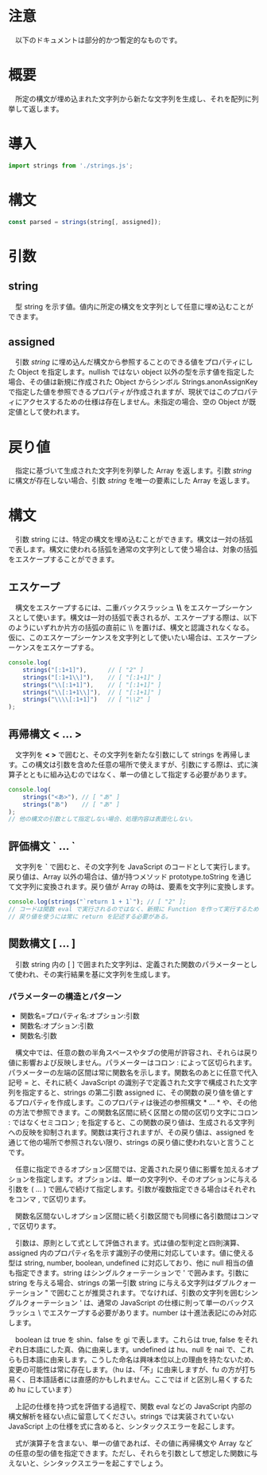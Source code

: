﻿# 注意
　以下のドキュメントは部分的かつ暫定的なものです。
# 概要
　所定の構文が埋め込まれた文字列から新たな文字列を生成し、それを配列に列挙して返します。
# 導入
```javascript
import strings from './strings.js';
```
# 構文
```javascript
const parsed = strings(string[, assigned]);
```
# 引数
## string
　型 string を示す値。値内に所定の構文を文字列として任意に埋め込むことができます。
## assigned
　引数 *string* に埋め込んだ構文から参照することのできる値をプロパティにした Object を指定します。nullish ではない object 以外の型を示す値を指定した場合、その値は新規に作成された Object からシンボル Strings.anonAssignKey で指定した値を参照できるプロパティが作成されますが、現状ではこのプロパティにアクセスするための仕様は存在しません。未指定の場合、空の Object が既定値として使われます。
# 戻り値
　指定に基づいて生成された文字列を列挙した Array を返します。引数 *string* に構文が存在しない場合、引数 *string* を唯一の要素にした Array を返します。
# 構文
　引数 string には、特定の構文を埋め込むことができます。構文は一対の括弧で表します。構文に使われる括弧を通常の文字列として使う場合は、対象の括弧をエスケープすることができます。
## エスケープ
　構文をエスケープするには、二重バックスラッシュ **\\\\** をエスケープシーケンスとして使います。構文は一対の括弧で表されるが、エスケープする際は、以下のようにいずれか片方の括弧の直前に \\\\ を置けば、構文と認識されなくなる。仮に、このエスケープシーケンスを文字列として使いたい場合は、エスケープシーケンスをエスケープする。
```javascript
console.log(
	strings("[:1+1]"),      // [ "2" ]
	strings("[:1+1\\]"),    // [ "[:1+1]" ]
	strings("\\[:1+1]"),    // [ "[:1+1]" ]
	strings("\\[:1+1\\]"),  // [ "[:1+1]" ]
	strings("\\\\[:1+1]")   // [ "\\2" ]
);
```
## 再帰構文 < ... >
　文字列を **< >** で囲むと、その文字列を新たな引数にして strings を再帰します。この構文は引数を含めた任意の場所で使えますが、引数にする際は、式に演算子とともに組み込むのではなく、単一の値として指定する必要があります。
```javascript
console.log(
	strings("<あ>"), // [ "あ" ]
	strings("あ")    // [ "あ" ]
);
// 他の構文の引数として指定しない場合、処理内容は表面化しない。
```
## 評価構文 \` ... \`
　文字列を **\`** で囲むと、その文字列を JavaScript のコードとして実行します。戻り値は、Array 以外の場合は、値が持つメソッド prototype.toString を通じて文字列に変換されます。戻り値が Array の時は、要素を文字列に変換します。
```javascript
console.log(strings("`return 1 + 1`"); // [ "2" ];
// コードは関数 eval で実行されるのではなく、新規に Function を作って実行するため、
// 戻り値を使うには常に return を記述する必要がある。
```
## 関数構文 [ ... ]
　引数 string 内の [ ] で囲まれた文字列は、定義された関数のパラメーターとして使われ、その実行結果を基に文字列を生成します。
### パラメーターの構造とパターン
+ 関数名=プロパティ名:オプション:引数
+ 関数名:オプション:引数
+ 関数名:引数

　構文中では、任意の数の半角スペースやタブの使用が許容され、それらは戻り値に影響および反映しません。パラメーターはコロン : によって区切られます。パラメーターの左端の区間は常に関数名を示します。関数名のあとに任意で代入記号 = と、それに続く JavaScript の識別子で定義された文字で構成された文字列を指定すると、strings の第二引数 assigned に、その関数の戻り値を値とするプロパティを作成します。このプロパティは後述の参照構文 * ... * や、その他の方法で参照できます。この関数名区間に続く区間との間の区切り文字にコロン : ではなくセミコロン ; を指定すると、この関数の戻り値は、生成される文字列への反映を抑制されます。関数は実行されますが、その戻り値は、assigned を通じて他の場所で参照されない限り、strings の戻り値に使われないと言うことです。

　任意に指定できるオプション区間では、定義された戻り値に影響を加えるオプションを指定します。オプションは、単一の文字列や、そのオプションに与える引数を ( ... ) で囲んで続けて指定します。引数が複数指定できる場合はそれぞれをコンマ , で区切ります。

　関数名区間ないしオプション区間に続く引数区間でも同様に各引数間はコンマ , で区切ります。

　引数は、原則として式として評価されます。式は値の型判定と四則演算、assigned 内のプロパティ名を示す識別子の使用に対応しています。値に使える型は string, number, boolean, undefined に対応しており、他に null 相当の値も指定できます。string はシングルクォーテーションで ' で囲みます。引数に string を与える場合、strings の第一引数 string に与える文字列はダブルクォーテーション " で囲むことが推奨されます。でなければ、引数の文字列を囲むシングルクォーテーション ' は、通常の JavaScript の仕様に則って単一のバックスラッシュ \\ でエスケープする必要があります。number は十進法表記にのみ対応します。

　boolean は true を shin、false を gi で表します。これらは true, false をそれぞれ日本語にした真、偽に由来します。undefined は hu、null を nai で、これらも日本語に由来します。こうした命名は興味本位以上の理由を持たないため、変更の可能性は常に存在します。（hu は、「不」に由来しますが、fu の方が打ち易く、日本語話者には直感的かもしれません。ここでは if と区別し易くするため hu にしています）

　上記の仕様を持つ式を評価する過程で、関数 eval などの JavaScript 内部の構文解析を経ない点に留意してください。strings では実装されていない JavaScript 上の仕様を式に含めると、シンタックスエラーを起こします。

　式が演算子を含まない、単一の値であれば、その値に再帰構文や Array などの任意の型の値を指定できます。ただし、それらを引数として想定した関数に与えないと、シンタックスエラーを起こすでしょう。

<!--# 0 と 1 の 8 次元座標
```javascript
console.log(...strings("[^:8,',',<[+:0,1,1]>]")); // その1
console.log(...strings("[+:echo(8,','):0,1,1]")); // その2
```-->